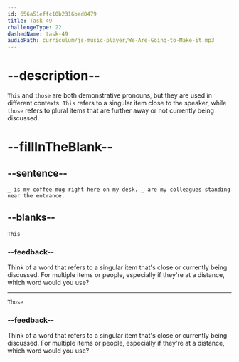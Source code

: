 ```yaml
---
id: 656a51effc10b2316bad8479
title: Task 49
challengeType: 22
dashedName: task-49
audioPath: curriculum/js-music-player/We-Are-Going-to-Make-it.mp3
---
```


# --description--

`This` and `those` are both demonstrative pronouns, but they are used in different contexts. `This` refers to a singular item close to the speaker, while `those` refers to plural items that are further away or not currently being discussed.

# --fillInTheBlank--

## --sentence--

`_ is my coffee mug right here on my desk. _ are my colleagues standing near the entrance.`

## --blanks--

`This`

### --feedback--

Think of a word that refers to a singular item that's close or currently being discussed. For multiple items or people, especially if they're at a distance, which word would you use?

---

`Those`

### --feedback--

Think of a word that refers to a singular item that's close or currently being discussed. For multiple items or people, especially if they're at a distance, which word would you use?

